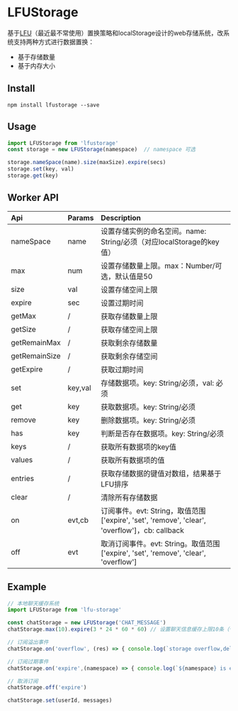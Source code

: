 # LFUStorage
基于[LFU](https://en.wikipedia.org/wiki/LFU)（最近最不常使用）置换策略和localStorage设计的web存储系统，改系统支持两种方式进行数据置换：
- 基于存储数量
- 基于内存大小

## Install
```shell
npm install lfustorage --save
```

## Usage
```javascript
import LFUStorage from 'lfustorage'
const storage = new LFUStorage(namespace)  // namespace 可选

storage.nameSpace(name).size(maxSize).expire(secs)
storage.set(key, val)
storage.get(key)
```

## Worker API
|Api|Params|Description|
| :-----| :---- | :---- |
|nameSpace|name|设置存储实例的命名空间。name: String/必须（对应localStorage的key值）|
|max|num|设置存储数量上限。max：Number/可选，默认值是50|
|size|val|设置存储空间上限|val: Number/非必须，默认值是1MB|
|expire|sec|设置过期时间|sec: Number/非必须。默认值7days|
|getMax|/|获取存储数量上限|
|getSize|/|获取存储空间上限|
|getRemainMax|/|获取剩余存储数量|
|getRemainSize|/|获取剩余存储空间|
|getExpire|/|获取过期时间|
|set|key,val|存储数据项。key: String/必须，val: 必须|
|get|key|获取数据项。key: String/必须|
|remove|key|删除数据项。key: String/必须|
|has|key|判断是否存在数据项。key: String/必须|
|keys|/|获取所有数据项的key值|
|values|/|获取所有数据项的值|
|entries|/|获取存储数据的键值对数组，结果基于LFU排序|
|clear|/|清除所有存储数据|
|on|evt,cb|订阅事件。evt: String，取值范围['expire', 'set', 'remove', 'clear', 'overflow']，cb: callback|
|off|evt|取消订阅事件。evt: String。取值范围['expire', 'set', 'remove', 'clear', 'overflow']|
## Example
```javascript
// 本地聊天缓存系统
import LFUStorage from 'lfu-storage'

const chatStorage = new LFUStorage('CHAT_MESSAGE')
chatStorage.max(10).expire(3 * 24 * 60 * 60) // 设置聊天信息缓存上限10条（个用户）3天后过期

// 订阅溢出事件
chatStorage.on('overflow', (res) => { console.log(`storage overflow,delete keys: ${res}`) })

// 订阅过期事件
chatStorage.on('expire',(namespace) => { console.log(`${namespace} is expired`) })

// 取消订阅
chatStorage.off('expire')

chatStorage.set(userId, messages)
```
